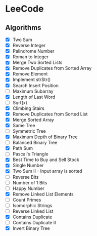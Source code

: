 # LeeCode

## Algorithms

- [X] Two Sum
- [X] Reverse Integer
- [X] Palindrome Number
- [X] Roman to Integer
- [X] Merge Two Sorted Lists
- [X] Remove Duplicates from Sorted Array
- [X] Remove Element
- [X] Implement strStr()
- [X] Search Insert Position
- [ ] Maximum Subarray
- [X] Length of Last Word
- [ ] Sqrt(x)
- [X] Climbing Stairs
- [X] Remove Duplicates from Sorted List
- [X] Merge Sorted Array
- [X] Same Tree
- [ ] Symmetric Tree
- [X] Maximum Depth of Binary Tree
- [ ] Balanced Binary Tree
- [X] Path Sum
- [ ] Pascal's Triangle
- [X] Best Time to Buy and Sell Stock
- [X] Single Number
- [X] Two Sum II - Input array is sorted
- [ ] Reverse Bits
- [ ] Number of 1 Bits
- [ ] Happy Number
- [X] Remove Linked List Elements
- [ ] Count Primes
- [ ] Isomorphic Strings
- [ ] Reverse Linked List
- [X] Contains Duplicate
- [ ] Contains Duplicate II
- [X] Invert Binary Tree

